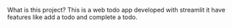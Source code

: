 What is this project?
This is a web todo app developed with streamlit it have features like add a todo and complete a todo.
